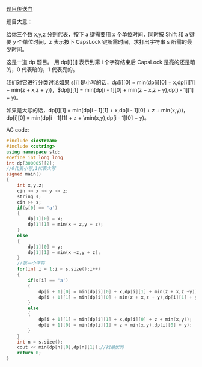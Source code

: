[题目传送门](https://www.luogu.com.cn/problem/AT_abc303_d)

题目大意：

给你三个数 x,y,z 分别代表，按下 a 键需要用 x 个单位时间，同时按 Shift 和 a 键要 y 个单位时间，z 表示按下 CapsLock 键所需时间，求打出字符串 s 所需的最少时间。

这是一道 dp 题目。 用 dp[i][j] 表示到第 i 个字符结束后 CapsLock 是亮的还是暗的，0 代表暗的，1 代表亮的。

我们对它进行分类讨论如果 s[i] 是小写的话，dp[i][0] = min(dp[i][0] + x,dp[i][1] + min(z + x,z + y))，$dp[i][1] = min(dp[i - 1][0] + min(z + x,z + y),dp[i - 1][1] + y)。

如果是大写的话，dp[i][1] = min(dp[i - 1][1] + x,dp[i - 1][0] + z + min(x,y))，dp[i][0] = min(dp[i - 1][1] + z + \min(x,y),dp[i - 1][0] + y)。

AC code:
```cpp
#include <iostream>
#include <cstring>
using namespace std;
#define int long long
int dp[300005][2];
//0代表小写,1代表大写 
signed main()
{
	int x,y,z;
	cin >> x >> y >> z;
	string s;
	cin >> s;
	if(s[0] == 'a')
	{
		dp[1][0] = x;
		dp[1][1] = min(x + z,y + z);
	}
	else
	{
		dp[1][0] = y;
		dp[1][1] = min(x +z,y + z);
	}
  	//第一个字符
	for(int i = 1;i < s.size();i++)
	{
		if(s[i] == 'a')
		{
			dp[i + 1][0] = min(dp[i][0] + x,dp[i][1] + min(z + x,z +y));
			dp[i + 1][1] = min(dp[i][0] + min(z + x,z + y),dp[i][1] + y); 
		}
		else
		{
			dp[i + 1][1] = min(dp[i][1] + x,dp[i][0] + z + min(x,y));
			dp[i + 1][0] = min(dp[i][1] + z + min(x,y),dp[i][0] + y); 
		}
	}
	int n = s.size();
	cout << min(dp[n][0],dp[n][1]);//找最优的
	return 0;
}
```
